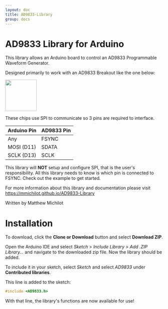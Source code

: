 ```yaml
---
layout: doc
title: AD9833-Library
group: docs
---
```

# AD9833 Library for Arduino

This library allows an Arduino board to control an AD9833 Programmable Waveform Generator.

Designed primarily to work with an AD9833 Breakout like the one below:

<img src="https://abra-electronics.com/images/detailed/143/MOD-AD9833-_3_.jpg" width="100" height="100">

These chips use SPI to communicate so 3 pins are required to interface.

| Arduino Pin | AD9833 Pin |
| ----------- | ---------- |
| Any         |   FSYNC    |
| MOSI (D11)  |   SDATA    |
| SCLK (D13)  |   SCLK     |

This library will **NOT** setup and configure SPI, that is the user's responsibility. All this library needs to know is which pin is connected to FSYNC. Check out the example to get started.

For more information about this library and documentation please visit
https://mmichilot.github.io/AD9833-Library

Written by Matthew Michilot

# Installation

To download, click the **Clone or Download** button and select **Download ZIP**.

Open the Arduino IDE and select *Sketch* > *Include Library* > *Add .ZIP Library...* and navigate to the downloaded zip file. Now the library should be added.

To include it in your sketch, select *Sketch* and select *AD9833* under **Contributed libraries**.

This line is added to the sketch:
```c
#include <AD9833.h>
```
With that line, the library's functions are now available for use!
